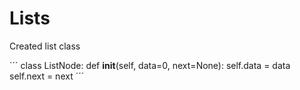 # Lists

Created list class

´´´
class ListNode:
	def __init__(self, data=0, next=None):
		self.data = data
		self.next = next
´´´